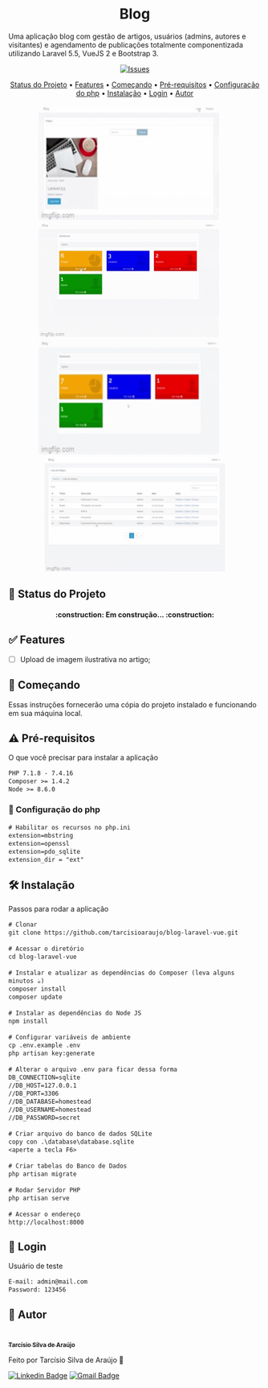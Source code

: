 <h1 align="center">Blog</h1>

Uma aplicação blog com gestão de artigos, usuários (admins, autores e visitantes) e agendamento de publicações totalmente componentizada utilizando Laravel 5.5, VueJS 2 e Bootstrap 3.

<p align="center">
	<a href="https://github.com/tarcisioaraujo/blog-laravel-vue/issues">
		<img src="https://img.shields.io/github/issues/tarcisioaraujo/blog-laravel-vue?style=plastic" alt="Issues">
	</a>	 
</p>

<p align="center">
	<a href="#construction-status-do-projeto">Status do Projeto</a> •
	<a href="#white_check_mark-features">Features</a> •
	<a href="#runner-começando">Começando</a> •
	<a href="#warning-pré-requisitos">Pré-requisitos</a> •
	<a href="#elephant-configuração-do-php">Configuração do php</a> •
	<a href="#hammer_and_wrench-instalação">Instalação</a> •
	<a href="#passport_control-login">Login</a> •
	<a href="#construction_worker-autor">Autor</a>
</p>

<p align="center">
	<kbd>
		<img alt="Login" title="#Login" width="360" height="230" style="border-radius: 5px" src="./assets/login.gif">
	</kbd>
	&nbsp;&nbsp;&nbsp;&nbsp;
	<kbd>
		<img alt="Criando Artigo" title="#CriandoArtigo" width="360" height="230" style="border-radius: 5px" src="./assets/criando_artigo.gif">
	</kbd>
	&nbsp;&nbsp;&nbsp;&nbsp;
	<kbd>
		<img alt="Criando Autor" title="#CriandoAutor" width="360" height="230" style="border-radius: 5px" src="./assets/criando_autor.gif">
	</kbd>
	&nbsp;&nbsp;&nbsp;&nbsp;
	<kbd>
		<img alt="Ordenando por Coluna" title="#OrdenandoPorColuna" width="360" height="230" style="border-radius: 5px" src="./assets/ordenando_artigo_coluna_titulo_e_descricao.gif">
	</kbd>	
</p>

## :construction: Status do Projeto 

<p align="center">
	<h4 align="center"> 
		:construction:  Em construção...  :construction:
	</h4>
</p>

## :white_check_mark: Features

- [ ] Upload de imagem ilustrativa no artigo;

## :runner: Começando 

Essas instruções fornecerão uma cópia do projeto instalado e funcionando em sua máquina local.

## :warning: Pré-requisitos 

O que você precisar para instalar a aplicação

```
PHP 7.1.8 - 7.4.16
Composer >= 1.4.2
Node >= 8.6.0
```
### :elephant: Configuração do php 

```
# Habilitar os recursos no php.ini
extension=mbstring
extension=openssl
extension=pdo_sqlite
extension_dir = "ext"
```

## :hammer_and_wrench: Instalação

Passos para rodar a aplicação

```
# Clonar
git clone https://github.com/tarcisioaraujo/blog-laravel-vue.git

# Acessar o diretório
cd blog-laravel-vue

# Instalar e atualizar as dependências do Composer (leva alguns minutos ☕)
composer install
composer update

# Instalar as dependências do Node JS
npm install

# Configurar variáveis de ambiente
cp .env.example .env
php artisan key:generate

# Alterar o arquivo .env para ficar dessa forma
DB_CONNECTION=sqlite
//DB_HOST=127.0.0.1
//DB_PORT=3306
//DB_DATABASE=homestead
//DB_USERNAME=homestead
//DB_PASSWORD=secret

# Criar arquivo do banco de dados SQLite
copy con .\database\database.sqlite
<aperte a tecla F6>

# Criar tabelas do Banco de Dados
php artisan migrate

# Rodar Servidor PHP
php artisan serve

# Acessar o endereço 
http://localhost:8000
```
## :passport_control: Login 

Usuário de teste

```
E-mail: admin@mail.com
Password: 123456
```

## :construction_worker: Autor

<a href="https://github.com/tarcisioaraujo">
 <img style="border-radius: 50%;" src="https://avatars.githubusercontent.com/u/47223046?v=4" width="100px;" alt=""/>
 <br />
 <sub><b>Tarcísio Silva de Araújo</b></sub></a> <a href="https://github.com/tarcisioaraujo" title="GitHub"></a>

Feito por Tarcísio Silva de Araújo 👋

[![Linkedin Badge](https://img.shields.io/badge/-Tarcísio-blue?style=flat-square&logo=Linkedin&logoColor=white&link=https://www.linkedin.com/in/tarcisiosaraujo/)](https://www.linkedin.com/in/tarcisiosaraujo/) 
[![Gmail Badge](https://img.shields.io/badge/-tarcisio.saraujo@gmail.com-c14438?style=flat-square&logo=Gmail&logoColor=white&link=mailto:tarcisio.saraujo@gmail.com)](mailto:tarcisio.saraujo@gmail.com)